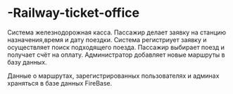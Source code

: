 # -Railway-ticket-office
Система железнодорожная касса. Пассажир делает заявку на станцию назначения,время и дату поездки.
Система регистриует заявку и осуществляет поиск подходящего поезда. Пассажир выбирает поезд и получает счёт на оплату.
Администратор добавляет новые маршруты в базу данных.

Данные о маршрутах, зарегистрированных пользователях и админах храняться в базе данных FireBase.


